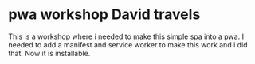 # pwa workshop David travels

This is a workshop where i needed to make this simple spa into a pwa. I needed to add a manifest and service worker to make this work and i did that. Now it is installable.
